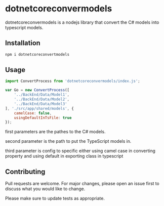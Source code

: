 # dotnetcoreconvermodels
dotnetcoreconvermodels is a nodejs library that convert the C# models into typescript models.

## Installation
```bash
npm i dotnetcoreconvertmodels
```

## Usage

```javascript
import ConvertProcess from 'dotnetcoreconvermodels/index.js';

var Go = new ConvertProcess([
    '../BackEnd/Data/Model1',
    '../BackEnd/Data/Model2',
    '../BackEnd/Data/Model3'
], './src/app/shared/models', {
    camelCase: false,
    usingDefaultInTsFile: true
});
```

first parameters are the pathes to the C# models.

second parameter is the path to put the TypeScript models in.

third parameter is config to specific either using camel case in converting property
                                         and using default in exporting class in typescript

## Contributing
Pull requests are welcome. For major changes, please open an issue first to discuss what you would like to change.

Please make sure to update tests as appropriate.
